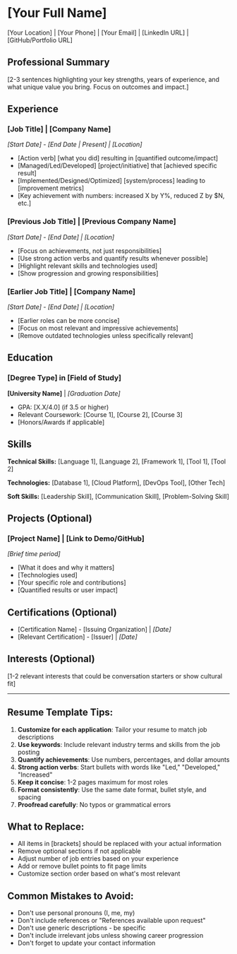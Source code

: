 # [Your Full Name]

[Your Location] | [Your Phone] | [Your Email] | [LinkedIn URL] | [GitHub/Portfolio URL]

## Professional Summary

[2-3 sentences highlighting your key strengths, years of experience, and what unique value you bring. Focus on outcomes and impact.]

## Experience

### [Job Title] | [Company Name]
*[Start Date] - [End Date | Present] | [Location]*

- [Action verb] [what you did] resulting in [quantified outcome/impact]
- [Managed/Led/Developed] [project/initiative] that [achieved specific result]
- [Implemented/Designed/Optimized] [system/process] leading to [improvement metrics]
- [Key achievement with numbers: increased X by Y%, reduced Z by $N, etc.]

### [Previous Job Title] | [Previous Company Name]
*[Start Date] - [End Date] | [Location]*

- [Focus on achievements, not just responsibilities]
- [Use strong action verbs and quantify results whenever possible]
- [Highlight relevant skills and technologies used]
- [Show progression and growing responsibilities]

### [Earlier Job Title] | [Company Name]
*[Start Date] - [End Date] | [Location]*

- [Earlier roles can be more concise]
- [Focus on most relevant and impressive achievements]
- [Remove outdated technologies unless specifically relevant]

## Education

### [Degree Type] in [Field of Study]
**[University Name]** | *[Graduation Date]*
- GPA: [X.X/4.0] (if 3.5 or higher)
- Relevant Coursework: [Course 1], [Course 2], [Course 3]
- [Honors/Awards if applicable]

## Skills

**Technical Skills:** [Language 1], [Language 2], [Framework 1], [Tool 1], [Tool 2]

**Technologies:** [Database 1], [Cloud Platform], [DevOps Tool], [Other Tech]

**Soft Skills:** [Leadership Skill], [Communication Skill], [Problem-Solving Skill]

## Projects (Optional)

### [Project Name] | [Link to Demo/GitHub]
*[Brief time period]*
- [What it does and why it matters]
- [Technologies used]
- [Your specific role and contributions]
- [Quantified results or user impact]

## Certifications (Optional)

- [Certification Name] - [Issuing Organization] | *[Date]*
- [Relevant Certification] - [Issuer] | *[Date]*

## Interests (Optional)

[1-2 relevant interests that could be conversation starters or show cultural fit]

---

## Resume Template Tips:

1. **Customize for each application**: Tailor your resume to match job descriptions
2. **Use keywords**: Include relevant industry terms and skills from the job posting
3. **Quantify achievements**: Use numbers, percentages, and dollar amounts
4. **Strong action verbs**: Start bullets with words like "Led," "Developed," "Increased"
5. **Keep it concise**: 1-2 pages maximum for most roles
6. **Format consistently**: Use the same date format, bullet style, and spacing
7. **Proofread carefully**: No typos or grammatical errors

## What to Replace:

- All items in [brackets] should be replaced with your actual information
- Remove optional sections if not applicable
- Adjust number of job entries based on your experience
- Add or remove bullet points to fit page limits
- Customize section order based on what's most relevant

## Common Mistakes to Avoid:

- Don't use personal pronouns (I, me, my)
- Don't include references or "References available upon request"
- Don't use generic descriptions - be specific
- Don't include irrelevant jobs unless showing career progression
- Don't forget to update your contact information